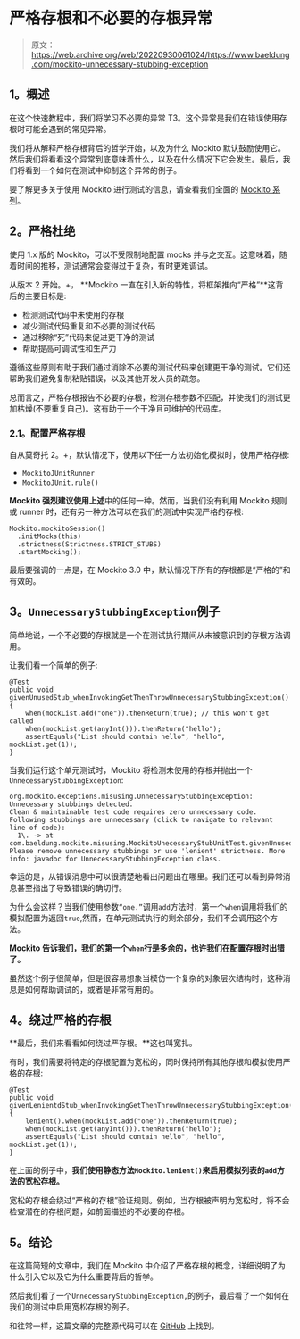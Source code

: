 # 严格存根和不必要的存根异常

> 原文：<https://web.archive.org/web/20220930061024/https://www.baeldung.com/mockito-unnecessary-stubbing-exception>

## **1。概述**

在这个快速教程中，我们将学习不必要的异常 T3。这个异常是我们在错误使用存根时可能会遇到的常见异常。

我们将从解释严格存根背后的哲学开始，以及为什么 Mockito 默认鼓励使用它。然后我们将看看这个异常到底意味着什么，以及在什么情况下它会发生。最后，我们将看到一个如何在测试中抑制这个异常的例子。

要了解更多关于使用 Mockito 进行测试的信息，请查看我们全面的 [Mockito 系列](/web/20221123101251/https://www.baeldung.com/tag/mockito/)。

## **2。严格杜绝**

使用 1.x 版的 Mockito，可以不受限制地配置 mocks 并与之交互。这意味着，随着时间的推移，测试通常会变得过于复杂，有时更难调试。

从版本 2 开始。+， **Mockito 一直在引入新的特性，将框架推向“严格”**这背后的主要目标是:

*   检测测试代码中未使用的存根
*   减少测试代码重复和不必要的测试代码
*   通过移除“死”代码来促进更干净的测试
*   帮助提高可调试性和生产力

遵循这些原则有助于我们通过消除不必要的测试代码来创建更干净的测试。它们还帮助我们避免复制粘贴错误，以及其他开发人员的疏忽。

总而言之，严格存根报告不必要的存根，检测存根参数不匹配，并使我们的测试更加枯燥(不要重复自己)。这有助于一个干净且可维护的代码库。

### **2.1。配置严格存根**

自从莫奇托 2。+，默认情况下，使用以下任一方法初始化模拟时，使用严格存根:

*   `MockitoJUnitRunner`
*   `MockitoJUnit.rule()`

**Mockito 强烈建议使用上述**中的任何一种。然而，当我们没有利用 Mockito 规则或 runner 时，还有另一种方法可以在我们的测试中实现严格的存根:

```
Mockito.mockitoSession()
  .initMocks(this)
  .strictness(Strictness.STRICT_STUBS)
  .startMocking(); 
```

最后要强调的一点是，在 Mockito 3.0 中，默认情况下所有的存根都是“严格的”和有效的。

## **3。`UnnecessaryStubbingException`例子**

简单地说，一个不必要的存根就是一个在测试执行期间从未被意识到的存根方法调用。

让我们看一个简单的例子:

```
@Test
public void givenUnusedStub_whenInvokingGetThenThrowUnnecessaryStubbingException() {
    when(mockList.add("one")).thenReturn(true); // this won't get called
    when(mockList.get(anyInt())).thenReturn("hello");
    assertEquals("List should contain hello", "hello", mockList.get(1));
}
```

当我们运行这个单元测试时，Mockito 将检测未使用的存根并抛出一个`UnnecessaryStubbingException`:

```
org.mockito.exceptions.misusing.UnnecessaryStubbingException: 
Unnecessary stubbings detected.
Clean & maintainable test code requires zero unnecessary code.
Following stubbings are unnecessary (click to navigate to relevant line of code):
  1\. -> at com.baeldung.mockito.misusing.MockitoUnecessaryStubUnitTest.givenUnusedStub_whenInvokingGetThenThrowUnnecessaryStubbingException(MockitoUnecessaryStubUnitTest.java:37)
Please remove unnecessary stubbings or use 'lenient' strictness. More info: javadoc for UnnecessaryStubbingException class.
```

幸运的是，从错误消息中可以很清楚地看出问题出在哪里。我们还可以看到异常消息甚至指出了导致错误的确切行。

为什么会这样？当我们使用参数`“one.”`调用`add`方法时，第一个`when`调用将我们的模拟配置为返回`true`,然而，在单元测试执行的剩余部分，我们不会调用这个方法。

**Mockito 告诉我们，我们的第一个`when`行是多余的，也许我们在配置存根时出错了。**

虽然这个例子很简单，但是很容易想象当模仿一个复杂的对象层次结构时，这种消息是如何帮助调试的，或者是非常有用的。

## **4。绕过严格的存根**

**最后，我们来看看如何绕过严存根。**这也叫宽扎。

有时，我们需要将特定的存根配置为宽松的，同时保持所有其他存根和模拟使用严格的存根:

```
@Test
public void givenLenientdStub_whenInvokingGetThenThrowUnnecessaryStubbingException() {
    lenient().when(mockList.add("one")).thenReturn(true);
    when(mockList.get(anyInt())).thenReturn("hello");
    assertEquals("List should contain hello", "hello", mockList.get(1));
}
```

在上面的例子中，**我们使用静态方法`Mockito.lenient()`来启用模拟列表的`add`方法的宽松存根。**

宽松的存根会绕过“严格的存根”验证规则。例如，当存根被声明为宽松时，将不会检查潜在的存根问题，如前面描述的不必要的存根。

## **5。结论**

在这篇简短的文章中，我们在 Mockito 中介绍了严格存根的概念，详细说明了为什么引入它以及它为什么重要背后的哲学。

然后我们看了一个`UnnecessaryStubbingException,`的例子，最后看了一个如何在我们的测试中启用宽松存根的例子。

和往常一样，这篇文章的完整源代码可以在 [GitHub](https://web.archive.org/web/20221123101251/https://github.com/eugenp/tutorials/tree/master/testing-modules/mockito) 上找到。